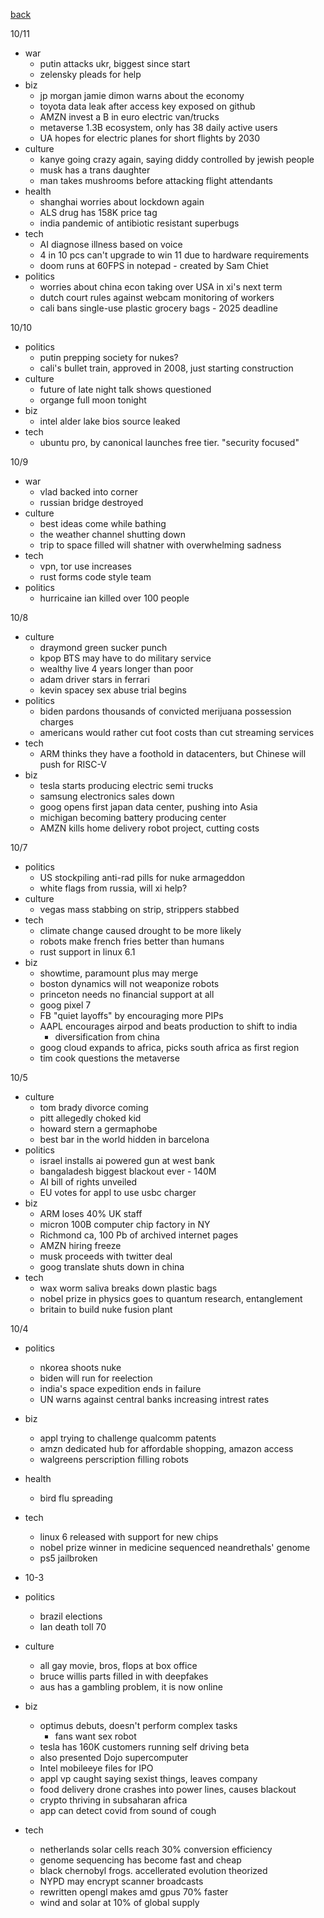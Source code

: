 [back](./index.md)

10/11
- war
  - putin attacks ukr, biggest since start
  - zelensky pleads for help
- biz
  - jp morgan jamie dimon warns about the economy
  - toyota data leak after access key exposed on github
  - AMZN invest a B in euro electric van/trucks
  - metaverse 1.3B ecosystem, only has 38 daily active users
  - UA hopes for electric planes for short flights by 2030
- culture
  - kanye going crazy again, saying diddy controlled by jewish people
  - musk has a trans daughter
  - man takes mushrooms before attacking flight attendants
- health
  - shanghai worries about lockdown again
  - ALS drug has 158K price tag
  - india pandemic of antibiotic resistant superbugs
- tech
  - AI diagnose illness based on voice
  - 4 in 10 pcs can't upgrade to win 11 due to hardware requirements
  - doom runs at 60FPS in notepad - created by Sam Chiet
- politics
  - worries about china econ taking over USA in xi's next term
  - dutch court rules against webcam monitoring of workers
  - cali bans single-use plastic grocery bags - 2025 deadline

10/10
- politics
  - putin prepping society for nukes?
  - cali's bullet train, approved in 2008, just starting construction
- culture
  - future of late night talk shows questioned
  - organge full moon tonight
- biz
  - intel alder lake bios source leaked
- tech
  - ubuntu pro, by canonical launches free tier.  "security focused"

10/9
- war
  - vlad backed into corner
  - russian bridge destroyed
- culture
  - best ideas come while bathing
  - the weather channel shutting down
  - trip to space filled will shatner with overwhelming sadness
- tech
  - vpn, tor use increases
  - rust forms code style team
- politics
  - hurricaine ian killed over 100 people

10/8
- culture
  - draymond green sucker punch
  - kpop BTS may have to do military service
  - wealthy live 4 years longer than poor
  - adam driver stars in ferrari
  - kevin spacey sex abuse trial begins
- politics
  - biden pardons thousands of convicted merijuana possession charges
  - americans would rather cut foot costs than cut streaming services
- tech
  - ARM thinks they have a foothold in datacenters, but Chinese will push for RISC-V
- biz
  - tesla starts producing electric semi trucks
  - samsung electronics sales down
  - goog opens first japan data center, pushing into Asia
  - michigan becoming battery producing center
  - AMZN kills home delivery robot project, cutting costs

10/7
- politics
  - US stockpiling anti-rad pills for nuke armageddon
  - white flags from russia, will xi help?
- culture
  - vegas mass stabbing on strip, strippers stabbed
- tech
  - climate change caused drought to be more likely
  - robots make french fries better than humans
  - rust support in linux 6.1
- biz
  - showtime, paramount plus may merge
  - boston dynamics will not weaponize robots
  - princeton needs no financial support at all
  - goog pixel 7
  - FB "quiet layoffs" by encouraging more PIPs
  - AAPL encourages airpod and beats production to shift to india
    - diversification from china
  - goog cloud expands to africa, picks south africa as first region
  - tim cook questions the metaverse

10/5
- culture
  - tom brady divorce coming
  - pitt allegedly choked kid
  - howard stern a germaphobe
  - best bar in the world hidden in barcelona
- politics
  - israel installs ai powered gun at west bank
  - bangaladesh biggest blackout ever - 140M
  - AI bill of rights unveiled
  - EU votes for appl to use usbc charger
- biz
  - ARM loses 40% UK staff
  - micron 100B computer chip factory in NY
  - Richmond ca, 100 Pb of archived internet pages
  - AMZN hiring freeze
  - musk proceeds with twitter deal
  - goog translate shuts down in china
- tech
  - wax worm saliva breaks down plastic bags
  - nobel prize in physics goes to quantum research, entanglement
  - britain to build nuke fusion plant

10/4
- politics
  - nkorea shoots nuke
  - biden will run for reelection
  - india's space expedition ends in failure
  - UN warns against central banks increasing intrest rates
- biz
  - appl trying to challenge qualcomm patents
  - amzn dedicated hub for affordable shopping, amazon access
  - walgreens perscription filling robots
- health
  - bird flu spreading
- tech
  - linux 6 released with support for new chips
  - nobel prize winner in medicine sequenced neandrethals' genome
  - ps5 jailbroken

- 10-3
- politics
  - brazil elections
  - Ian death toll 70
- culture
  - all gay movie, bros, flops at box office
  - bruce willis parts filled in with deepfakes
  - aus has a gambling problem, it is now online
- biz
  - optimus debuts, doesn't perform complex tasks
    - fans want sex robot
  - tesla has 160K customers running self driving beta
  - also presented Dojo supercomputer
  - Intel mobileeye files for IPO
  - appl vp caught saying sexist things, leaves company
  - food delivery drone crashes into power lines, causes blackout
  - crypto thriving in subsaharan africa
  - app can detect covid from sound of cough
- tech
  - netherlands solar cells reach 30% conversion efficiency
  - genome sequencing has become fast and cheap
  - black chernobyl frogs.  accellerated evolution theorized
  - NYPD may encrypt scanner broadcasts
  - rewritten opengl makes amd gpus 70% faster
  - wind and solar at 10% of global supply